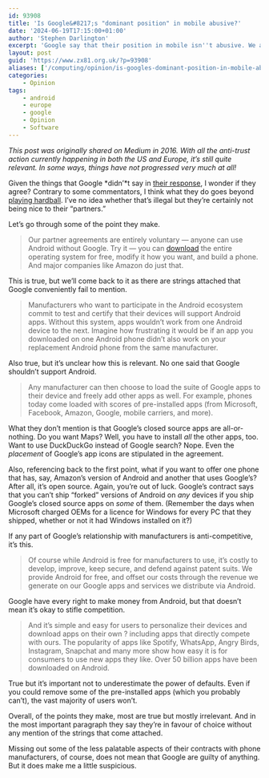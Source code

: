 ```yaml
---
id: 93908
title: 'Is Google&#8217;s "dominant position" in mobile abusive?'
date: '2024-06-19T17:15:00+01:00'
author: 'Stephen Darlington'
excerpt: 'Google say that their position in mobile isn''t abusive. We analyse their words.'
layout: post
guid: 'https://www.zx81.org.uk/?p=93908'
aliases: ['/computing/opinion/is-googles-dominant-position-in-mobile-abusive.html']
categories:
    - Opinion
tags:
    - android
    - europe
    - google
    - Opinion
    - Software
---
```


*This post was originally shared on Medium in 2016. With all the anti-trust action currently happening in both the US and Europe, it’s still quite relevant. In some ways, things have not progressed very much at all!*

Given the things that Google *didn’*t say in [their response](http://googlepolicyeurope.blogspot.co.uk/2016/04/androids-model-of-open-innovation.html), I wonder if they agree? Contrary to some commentators, I think what they do goes beyond [playing hardball](http://daringfireball.net/linked/2016/04/20/eu-android). I’ve no idea whether that’s illegal but they’re certainly not being nice to their “partners.”

Let’s go through some of the point they make.

> Our partner agreements are entirely voluntary — anyone can use Android without Google. Try it — you can [download](https://source.android.com/) the entire operating system for free, modify it how you want, and build a phone. And major companies like Amazon do just that.

This is true, but we’ll come back to it as there are strings attached that Google conveniently fail to mention.

> Manufacturers who want to participate in the Android ecosystem commit to test and certify that their devices will support Android apps. Without this system, apps wouldn’t work from one Android device to the next. Imagine how frustrating it would be if an app you downloaded on one Android phone didn’t also work on your replacement Android phone from the same manufacturer.

Also true, but it’s unclear how this is relevant. No one said that Google shouldn’t support Android.

> Any manufacturer can then choose to load the suite of Google apps to their device and freely add other apps as well. For example, phones today come loaded with scores of pre-installed apps (from Microsoft, Facebook, Amazon, Google, mobile carriers, and more).

What they don’t mention is that Google’s closed source apps are all-or-nothing. Do you want Maps? Well, you have to install *all* the other apps, too. Want to use DuckDuckGo instead of Google search? Nope. Even the *placement* of Google’s app icons are stipulated in the agreement.

Also, referencing back to the first point, what if you want to offer one phone that has, say, Amazon’s version of Android and another that uses Google’s? After all, it’s open source. Again, you’re out of luck. Google’s contract says that you can’t ship “forked” versions of Android on *any* devices if you ship Google’s closed source apps on *some* of them. (Remember the days when Microsoft charged OEMs for a licence for Windows for every PC that they shipped, whether or not it had Windows installed on it?)

If any part of Google’s relationship with manufacturers is anti-competitive, it’s this.

> Of course while Android is free for manufacturers to use, it’s costly to develop, improve, keep secure, and defend against patent suits. We provide Android for free, and offset our costs through the revenue we generate on our Google apps and services we distribute via Android.

Google have every right to make money from Android, but that doesn’t mean it’s okay to stifle competition.

> And it’s simple and easy for users to personalize their devices and download apps on their own ? including apps that directly compete with ours. The popularity of apps like Spotify, WhatsApp, Angry Birds, Instagram, Snapchat and many more show how easy it is for consumers to use new apps they like. Over 50 billion apps have been downloaded on Android.

True but it’s important not to underestimate the power of defaults. Even if you could remove some of the pre-installed apps (which you probably can’t), the vast majority of users won’t.

Overall, of the points they make, most are true but mostly irrelevant. And in the most important paragraph they say they’re in favour of choice without any mention of the strings that come attached.

Missing out some of the less palatable aspects of their contracts with phone manufacturers, of course, does not mean that Google are guilty of anything. But it does make me a little suspicious.